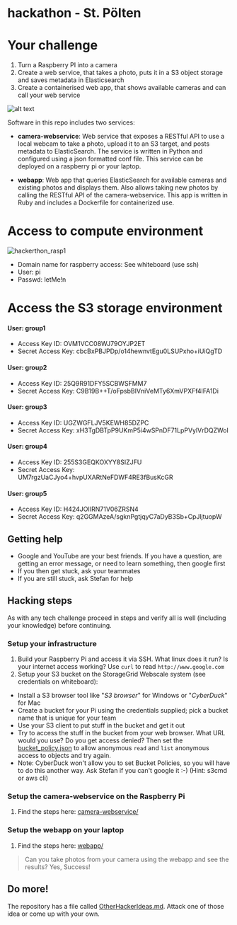 # hackathon - St. Pölten


# Your challenge
1. Turn a Raspberry PI into a camera
2. Create a web service, that takes a photo, puts it in a S3 object storage and saves metadata in Elasticsearch
3. Create a containerised web app, that shows available cameras and can call your web service

![alt text](https://cloud.githubusercontent.com/assets/917241/20307810/701dfb10-ab41-11e6-9a54-3658da774bd0.png)


Software in this repo includes two services:

* **camera-webservice**: Web service that exposes a RESTful API to use a local webcam to take a photo, upload it to an S3 target, and posts metadata to ElasticSearch.  The service is written in Python and configured using a json formatted conf file. This service can be deployed on a raspberry pi or your laptop.

* **webapp**: Web app that queries ElasticSearch for available cameras and existing photos and displays them. Also allows taking new photos by calling the RESTful API of the camera-webservice.  This app is written in Ruby and includes a Dockerfile for containerized use.


# Access to compute environment
![hackerthon_rasp1](https://cloud.githubusercontent.com/assets/19547781/26785468/d460cf66-4a02-11e7-9513-3bf331af2a0d.png)
* Domain name for raspberry access: See whiteboard (use ssh)
* User: pi
* Passwd: letMe!n

# Access the S3 storage environment
#### User: group1
* Access Key ID: OVM1VCC08WJ79OYJP2ET
* Secret Access Key: cbcBxPBJPDp/o14hewnvtEgu0LSUPxho+iUiQgTD
 
#### User: group2
* Access Key ID: 25Q9R91DFY5SCBWSFMM7
* Secret Access Key: C9B19B++T/oFpsbBIVniVeMTy6XmVPXFf4lFA1Di
 
#### User: group3
* Access Key ID: UGZWGFLJV5KEWH85DZPC
* Secret Access Key: xH3TgDBTpP9UKmP5i4wSPnDF71LpPVylVrDQZWol
 
#### User: group4
* Access Key ID: 255S3GEQKOXYY8SIZJFU
* Secret Access Key: UM7rgzUaCJyo4+hvpUXARtNeFDWF4RE3fBusKcGR
 
#### User: group5
* Access Key ID: H424JOIIRN71V06ZRSN4
* Secret Access Key: q2GGMAzeA/sgknPgtjqyC7aDyB3Sb+CpJljtuopW


## Getting help
* Google and YouTube are your best friends. If you have a question, are getting an error message, or need to learn something, then google first
* If you then get stuck, ask your teammates
* If you are still stuck, ask Stefan for help

## Hacking steps

As with any tech challenge proceed in steps and verify all is well (including your knowledge) before continuing. 

### Setup your infrastructure

1. Build your Raspberry Pi and access it via SSH.  What linux does it run?  Is your internet access working?  Use `curl` to read `http://www.google.com`
1. Setup your S3 bucket on the StorageGrid Webscale system (see credentials on whiteboard):
 * Install a S3 browser tool like "*S3 browser*" for Windows or "*CyberDuck*" for Mac 
 * Create a bucket for your Pi using the credentials supplied; pick a bucket name that is unique for your team
 * Use your S3 client to put stuff in the bucket and get it out
 * Try to access the stuff in the bucket from your web browser.  What URL would you use?  Do you get access denied?  Then set the [bucket_policy.json](bucket_policy.json) to allow anonymous `read` and `list` anonymous access to objects and try again.
 * Note: CyberDuck won't allow you to set Bucket Policies, so you will have to do this another way. Ask Stefan if you can't google it :-) (Hint: s3cmd or aws cli)

### Setup the camera-webservice on the Raspberry Pi
1. Find the steps here: [camera-webservice/](camera-webservice/)

### Setup the webapp on your laptop
1.  Find the steps here: [webapp/](webapp/)

> Can you take photos from your camera using the webapp and see the results?  Yes, Success!

## Do more!
The repository has a file called [OtherHackerIdeas.md](OtherHackerIdeas.md). Attack one of those idea or come up with your own.
